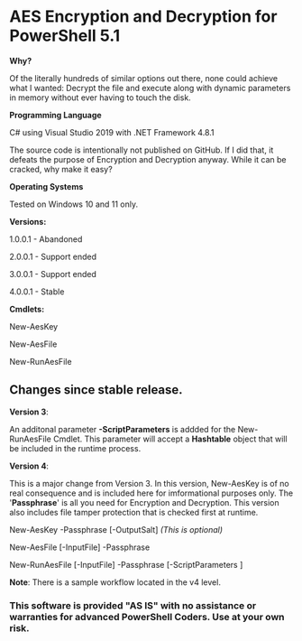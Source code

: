 # AES Encryption and Decryption for PowerShell 5.1

**Why?**

Of the literally hundreds of similar options out there, none could achieve what I wanted: Decrypt the file and execute along with dynamic parameters in memory without ever having to touch the disk.

**Programming Language**

C# using Visual Studio 2019 with .NET Framework 4.8.1 

The source code is intentionally not published on GitHub.  If I did that, it defeats the purpose of Encryption and Decryption anyway.  While it can be cracked, why make it easy?

**Operating Systems**

Tested on Windows 10 and 11 only.

**Versions:**

1.0.0.1 - Abandoned

2.0.0.1 - Support ended

3.0.0.1 - Support ended

4.0.0.1 - Stable

**Cmdlets:**

New-AesKey

New-AesFile

New-RunAesFile

## Changes since stable release.

**Version 3**:

An additonal parameter **-ScriptParameters** is addded for the New-RunAesFile Cmdlet.  This parameter will accept a **Hashtable** object that will be included in the runtime process.

**Version 4**: 

This is a major change from Version 3. In this version, New-AesKey is of no real consequence and is included here for imformational purposes only. The '**Passphrase**' is all you need for Encryption and Decryption. This version also includes file tamper protection that is checked first at runtime.

New-AesKey -Passphrase <string> [-OutputSalt] _(This is optional)_

New-AesFile [-InputFile] <string> -Passphrase <string> 

New-RunAesFile [-InputFile] <string> -Passphrase <string> [-ScriptParameters <hashtable>] 

**Note**:  There is a sample workflow located in the v4 level.

### This software is provided "AS IS" with no assistance or warranties for advanced PowerShell Coders. Use at your own risk.

